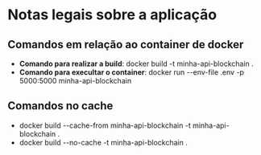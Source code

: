 # Notas legais sobre a aplicação

## Comandos em relação ao container de docker
- **Comando para realizar a build**: docker build -t minha-api-blockchain .
- **Comando para execultar o container**: docker run --env-file .env -p 5000:5000 minha-api-blockchain

## Comandos no cache
- docker build --cache-from minha-api-blockchain -t minha-api-blockchain .
- docker build --no-cache -t minha-api-blockchain .

